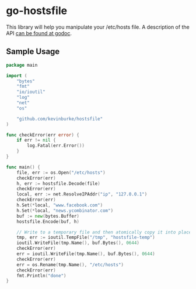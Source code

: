 # go-hostsfile

This library will help you manipulate your /etc/hosts file. A description of
the API [can be found at godoc][godoc].

## Sample Usage

```go
package main

import (
	"bytes"
	"fmt"
	"io/ioutil"
	"log"
	"net"
	"os"

	"github.com/kevinburke/hostsfile"
)

func checkError(err error) {
	if err != nil {
		log.Fatal(err.Error())
	}
}

func main() {
	file, err := os.Open("/etc/hosts")
	checkError(err)
	h, err := hostsfile.Decode(file)
	checkError(err)
	local, err := net.ResolveIPAddr("ip", "127.0.0.1")
	checkError(err)
	h.Set(*local, "www.facebook.com")
	h.Set(*local, "news.ycombinator.com")
	buf := new(bytes.Buffer)
	hostsfile.Encode(buf, h)

	// Write to a temporary file and then atomically copy it into place.
	tmp, err := ioutil.TempFile("/tmp", "hostsfile-temp")
	ioutil.WriteFile(tmp.Name(), buf.Bytes(), 0644)
	checkError(err)
	err = ioutil.WriteFile(tmp.Name(), buf.Bytes(), 0644)
	checkError(err)
	err = os.Rename(tmp.Name(), "/etc/hosts")
	checkError(err)
	fmt.Println("done")
}
```

[godoc]: http://godoc.org/github.com/kevinburke/hostsfile
